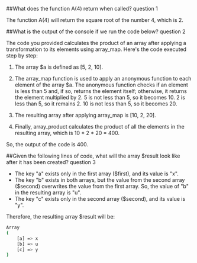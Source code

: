 ##What does the function A(4) return when called? question 1

The function A(4) will return the square root of the number 4, which is 2.


##What is the output of the console if we run the code below? question 2

The code you provided calculates the product of an array after applying a transformation to its elements using array_map. Here's the code executed step by step:

1. The array $a is defined as [5, 2, 10].

2. The array_map function is used to apply an anonymous function to each element of the array $a. The anonymous function checks if an element is less than 5 and, if so, returns the element itself; otherwise, it returns the element multiplied by 2.
        5 is not less than 5, so it becomes 10.
        2 is less than 5, so it remains 2.
        10 is not less than 5, so it becomes 20.

3. The resulting array after applying array_map is [10, 2, 20].

4. Finally, array_product calculates the product of all the elements in the resulting array, which is 10 * 2 * 20 = 400.

So, the output of the code is 400.

##Given the following lines of code, what will the array $result  look like after it has been created? question 3

- The key "a" exists only in the first array ($first), and its value is "x".
- The key "b" exists in both arrays, but the value from the second array ($second) overwrites the value from the first array. So, the value of "b" in the resulting array is "u".
- The key "c" exists only in the second array ($second), and its value is "y".

Therefore, the resulting array $result will be:

```bash
Array
(
    [a] => x
    [b] => u
    [c] => y
)

```